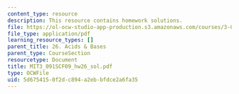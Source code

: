 ```yaml
---
content_type: resource
description: This resource contains homework solutions.
file: https://ol-ocw-studio-app-production.s3.amazonaws.com/courses/3-091sc-introduction-to-solid-state-chemistry-fall-2010/5d6754150f2dc894a2ebbfdce2a6fa35_MIT3_091SCF09_hw26_sol.pdf
file_type: application/pdf
learning_resource_types: []
parent_title: 26. Acids & Bases
parent_type: CourseSection
resourcetype: Document
title: MIT3_091SCF09_hw26_sol.pdf
type: OCWFile
uid: 5d675415-0f2d-c894-a2eb-bfdce2a6fa35
---
```

